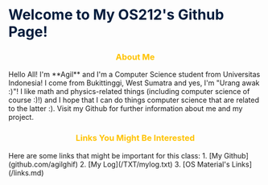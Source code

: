 <h1 style="color: #001D3D; font-weight: bold;"> Welcome to My OS212's Github Page! </h1>

<h3 style="color: #FFC300; text-align:center;"> About Me </h3>
Hello All! I'm **Agil** and I'm a Computer Science student from Universitas Indonesia! I come from Bukittinggi, West Sumatra and yes, I'm "Urang awak :)"! I like math and physics-related things (including computer science of course :)!) and I hope that I can do things computer science that are related to the latter :). Visit my Github for further information about me and my project.


<h3 style="color: #FFC300; text-align:center;"> Links You Might Be Interested </h3>
Here are some links that might be important for this class:
1. [My Github](github.com/agilghif)
2. [My Log](/TXT/mylog.txt)
3. [OS Material's Links](/links.md)

